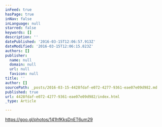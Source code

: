 ```yaml
---
inFeed: true
hasPage: true
inNav: false
inLanguage: null
starred: false
keywords: []
description: ''
datePublished: '2016-03-15T12:06:57.913Z'
dateModified: '2016-03-15T12:06:15.823Z'
authors: []
publisher:
  name: null
  domain: null
  url: null
  favicon: null
title: ''
author: []
sourcePath: _posts/2016-03-15-4428fdaf-e072-4277-9361-eae07e09d982.md
published: true
url: 4428fdaf-e072-4277-9361-eae07e09d982/index.html
_type: Article

---
```

https://goo.gl/photos/141hfKksDnET6um29